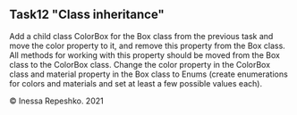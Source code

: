## Task12 "Class inheritance"

Add a child class ColorBox for the Box class from the previous task and move the color property to it, and remove this property from the Box class. All methods for working with this property should be moved from the Box class to the ColorBox class. Change the color property in the ColorBox class and material property in the Box class to Enums (create enumerations for colors and materials and set at least a few possible values each).

© Inessa Repeshko. 2021
